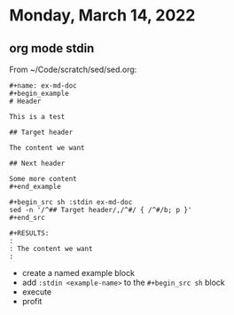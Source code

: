 # Monday, March 14, 2022

## org mode stdin

From ~/Code/scratch/sed/sed.org:

    #+name: ex-md-doc
    #+begin_example
    # Header

    This is a test

    ## Target header

    The content we want

    ## Next header

    Some more content
    #+end_example

    #+begin_src sh :stdin ex-md-doc
    sed -n '/^## Target header/,/^#/ { /^#/b; p }'
    #+end_src

    #+RESULTS:
    : 
    : The content we want
    : 

- create a named example block
- add `:stdin <example-name>` to the `#+begin_src sh` block
- execute
- profit
